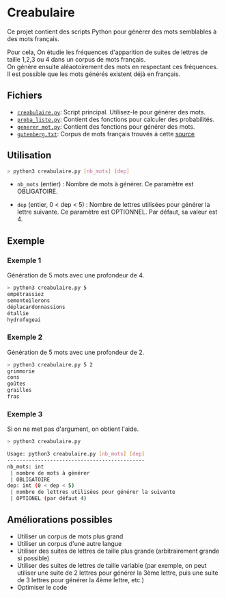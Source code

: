 # Creabulaire

Ce projet contient des scripts Python pour générer des mots semblables à des mots français.

Pour cela, On étudie les fréquences d'apparition de suites de lettres de taille 1,2,3 ou 4 dans un corpus de mots français. \
On génère ensuite aléaotoirement des mots en respectant ces fréquences. \
Il est possible que les mots générés existent déjà en français.

## Fichiers

- [`creabulaire.py`](./creabulaire.py): Script principal. Utilisez-le pour générer des mots.
- [`proba_liste.py`](./proba_liste.py): Contient des fonctions pour calculer des probabilités.
- [`generer_mot.py`](./generer_mot.py): Contient des fonctions pour générer des mots.
- [`gutenberg.txt`](./gutenberg.txt): Corpus de mots français trouvés à cette [source](https://www.pallier.org/liste-de-mots-francais.html)

## Utilisation

```bash
> python3 creabulaire.py [nb_mots] [dep]
```

- `nb_mots` (entier) : Nombre de mots à générer. Ce paramètre est OBLIGATOIRE.
  
- `dep` (entier, 0 < dep < 5) : Nombre de lettres utilisées pour générer la lettre suivante. Ce paramètre est OPTIONNEL. Par défaut, sa valeur est 4.

## Exemple

### Exemple 1

Génération de 5 mots avec une profondeur de 4.

```bash
> python3 creabulaire.py 5
empêtrassiez
semontoilerons
déplacardonnassions
étallie
hydrofugeai
```

### Exemple 2

Génération de 5 mots avec une profondeur de 2.

```bash
> python3 creabulaire.py 5 2
grimmorie
cons
goûtes
grailles
fras
```

### Exemple 3

Si on ne met pas d'argument, on obtient l'aide.

```bash
> python3 creabulaire.py

Usage: python3 creabulaire.py [nb_mots] [dep]
---------------------------------------------
nb_mots: int
 | nombre de mots à générer
 | OBLIGATOIRE
dep: int (0 < dep < 5)
 | nombre de lettres utilisées pour générer la suivante
 | OPTIONEL (par défaut 4)

```

## Améliorations possibles

- Utiliser un corpus de mots plus grand
- Utiliser un corpus d'une autre langue
- Utiliser des suites de lettres de taille plus grande (arbitrairement grande si possible)
- Utiliser des suites de lettres de taille variable (par exemple, on peut utiliser une suite de 2 lettres pour générer la 3ème lettre, puis une suite de 3 lettres pour générer la 4ème lettre, etc.)
- Optimiser le code
